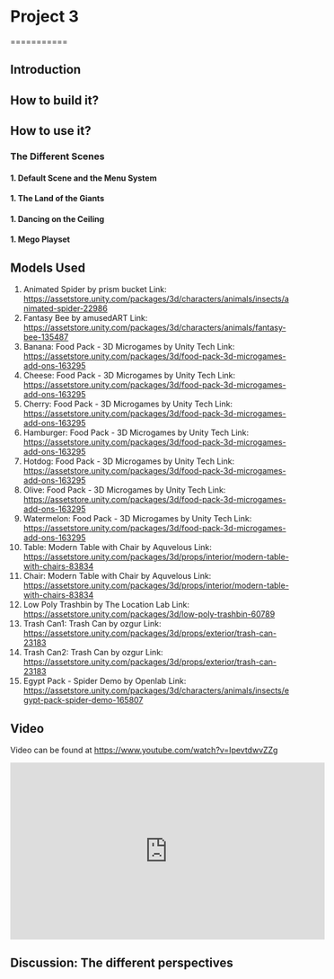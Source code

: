 # Project 3
===========


Introduction
------------


How to build it?
----------------

How to use it?
--------------

### The Different Scenes

#### 1. Default Scene and the Menu System
#### 1. The Land of the Giants
#### 1. Dancing on the Ceiling
#### 1. Mego Playset

Models Used
-----------

1. Animated Spider by prism bucket Link: https://assetstore.unity.com/packages/3d/characters/animals/insects/animated-spider-22986
2. Fantasy Bee by amusedART Link: https://assetstore.unity.com/packages/3d/characters/animals/fantasy-bee-135487
3. Banana: Food Pack - 3D Microgames by Unity Tech Link: https://assetstore.unity.com/packages/3d/food-pack-3d-microgames-add-ons-163295
4. Cheese: Food Pack - 3D Microgames by Unity Tech Link: https://assetstore.unity.com/packages/3d/food-pack-3d-microgames-add-ons-163295
5. Cherry: Food Pack - 3D Microgames by Unity Tech Link: https://assetstore.unity.com/packages/3d/food-pack-3d-microgames-add-ons-163295
6. Hamburger: Food Pack - 3D Microgames by Unity Tech Link: https://assetstore.unity.com/packages/3d/food-pack-3d-microgames-add-ons-163295
7. Hotdog: Food Pack - 3D Microgames by Unity Tech Link: https://assetstore.unity.com/packages/3d/food-pack-3d-microgames-add-ons-163295
8. Olive: Food Pack - 3D Microgames by Unity Tech Link: https://assetstore.unity.com/packages/3d/food-pack-3d-microgames-add-ons-163295
9. Watermelon: Food Pack - 3D Microgames by Unity Tech Link: https://assetstore.unity.com/packages/3d/food-pack-3d-microgames-add-ons-163295
10. Table: Modern Table with Chair by Aquvelous Link: https://assetstore.unity.com/packages/3d/props/interior/modern-table-with-chairs-83834
11. Chair: Modern Table with Chair by Aquvelous Link: https://assetstore.unity.com/packages/3d/props/interior/modern-table-with-chairs-83834
12. Low Poly Trashbin by The Location Lab Link: https://assetstore.unity.com/packages/3d/low-poly-trashbin-60789
13. Trash Can1: Trash Can by ozgur Link: https://assetstore.unity.com/packages/3d/props/exterior/trash-can-23183
14. Trash Can2: Trash Can by ozgur Link: https://assetstore.unity.com/packages/3d/props/exterior/trash-can-23183
15. Egypt Pack - Spider Demo by Openlab Link: https://assetstore.unity.com/packages/3d/characters/animals/insects/egypt-pack-spider-demo-165807

Video
-----
Video can be found at <https://www.youtube.com/watch?v=IpevtdwvZZg>

<iframe width="560" height="315" src="https://www.youtube.com/embed/IpevtdwvZZg" title="YouTube video player" frameborder="0" allow="accelerometer; autoplay; clipboard-write; encrypted-media; gyroscope; picture-in-picture" allowfullscreen></iframe>

Discussion: The different perspectives
--------------------------------------


